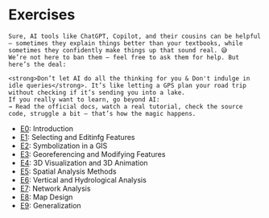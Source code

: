 # Exercises
```{admonition} 🤖 A quick note on using AI
Sure, AI tools like ChatGPT, Copilot, and their cousins can be helpful — sometimes they explain things better than your textbooks, while sometimes they confidently make things up that sound real. 😅
We’re not here to ban them — feel free to ask them for help. But here’s the deal:

<strong>Don’t let AI do all the thinking for you & Don't indulge in idle queries</strong>. It’s like letting a GPS plan your road trip without checking if it’s sending you into a lake.
If you really want to learn, go beyond AI:
→ Read the official docs, watch a real tutorial, check the source code, struggle a bit — that’s how the magic happens.
```


- [E0](./ex0.md): Introduction
- [E1](./ex1.md): Selecting and Editinfg Features
- [E2](./ex2.md): Symbolization in a GIS
- [E3](./ex3.md): Georeferencing and Modifying Features
- [E4](./ex4.md): 3D Visualization and 3D Animation
- [E5](./ex5.md): Spatial Analysis Methods
- [E6](./ex6.md): Vertical and Hydrological Analysis
- [E7](./ex7.md): Network Analysis
- [E8](./ex8.md): Map Design
- [E9](./ex9.md): Generalization